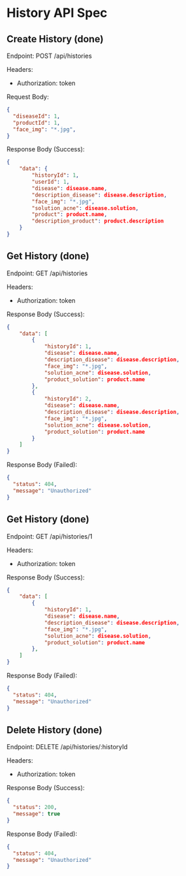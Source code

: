 # History API Spec

## Create History (done)

Endpoint: POST /api/histories

Headers:

- Authorization: token

Request Body:

```json
{
  "diseaseId": 1,
  "productId": 1,
  "face_img": "*.jpg",
}
```

Response Body (Success):

```json
{
    "data": {
        "historyId": 1,
        "userId": 1,
        "disease": disease.name,
        "description_disease": disease.description,
        "face_img": "*.jpg",
        "solution_acne": disease.solution,
        "product": product.name,
        "description_product": product.description
    }
}
```

## Get History (done)

Endpoint: GET /api/histories

Headers:

- Authorization: token

Response Body (Success):

```json
{
    "data": [
        {
            "historyId": 1,
            "disease": disease.name,
            "description_disease": disease.description,
            "face_img": "*.jpg",
            "solution_acne": disease.solution,
            "product_solution": product.name
        },
        {
            "historyId": 2,
            "disease": disease.name,
            "description_disease": disease.description,
            "face_img": "*.jpg",
            "solution_acne": disease.solution,
            "product_solution": product.name
        }
    ]
}
```

Response Body (Failed):

```json
{
  "status": 404,
  "message": "Unauthorized"
}
```

## Get History (done)

Endpoint: GET /api/histories/1

Headers:

- Authorization: token

Response Body (Success):

```json
{
    "data": [
        {
            "historyId": 1,
            "disease": disease.name,
            "description_disease": disease.description,
            "face_img": "*.jpg",
            "solution_acne": disease.solution,
            "product_solution": product.name
        },
    ]
}
```

Response Body (Failed):

```json
{
  "status": 404,
  "message": "Unauthorized"
}
```

## Delete History (done)

Endpoint: DELETE /api/histories/:historyId

Headers:

- Authorization: token

Response Body (Success):

```json
{
  "status": 200,
  "message": true
}
```

Response Body (Failed):

```json
{
  "status": 404,
  "message": "Unauthorized"
}
```
